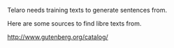 Telaro needs training texts to generate sentences from.

Here are some sources to find libre texts from.

http://www.gutenberg.org/catalog/